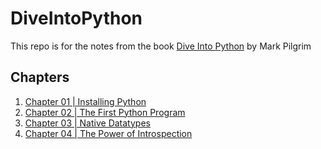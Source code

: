 # DiveIntoPython
This repo is for the notes from the book [Dive Into Python](http://www.diveintopython.net/toc/index.html) by Mark Pilgrim

## Chapters ##

1. [Chapter 01 | Installing Python ](Chapter_01/ReadMe.md)
2. [Chapter 02 | The First Python Program ](Chapter_02/ReadMe.md)
3. [Chapter 03 | Native Datatypes ](Chapter_03/ReadMe.md)
4. [Chapter 04 | The Power of Introspection ](Chapter_04/ReadMe.md)
